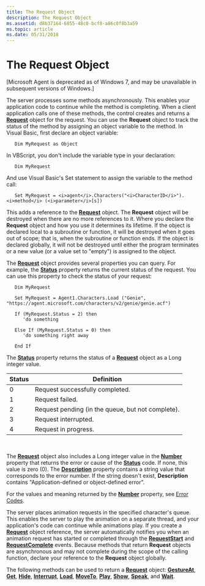 ```yaml
---
title: The Request Object
description: The Request Object
ms.assetid: d8b37164-6855-48c0-bcf8-a86c0f8b3a59
ms.topic: article
ms.date: 05/31/2018
---
```


# The Request Object

\[Microsoft Agent is deprecated as of Windows 7, and may be unavailable in subsequent versions of Windows.\]

The server processes some methods asynchronously. This enables your application code to continue while the method is completing. When a client application calls one of these methods, the control creates and returns a [**Request**](/windows/desktop/lwef/the-request-object) object for the request. You can use the **Request** object to track the status of the method by assigning an object variable to the method. In Visual Basic, first declare an object variable:


```
   Dim MyRequest as Object
```



In VBScript, you don't include the variable type in your declaration:


```
   Dim MyRequest
```



And use Visual Basic's Set statement to assign the variable to the method call:


```
   Set MyRequest = <i>agent</i>.Characters("<i>CharacterID</i>").<i>method</i> (<i>parameter</i>[s])
```



This adds a reference to the [**Request**](/windows/desktop/lwef/the-request-object) object. The **Request** object will be destroyed when there are no more references to it. Where you declare the **Request** object and how you use it determines its lifetime. If the object is declared local to a subroutine or function, it will be destroyed when it goes out of scope; that is, when the subroutine or function ends. If the object is declared globally, it will not be destroyed until either the program terminates or a new value (or a value set to "empty") is assigned to the object.

The [**Request**](/windows/desktop/lwef/the-request-object) object provides several properties you can query. For example, the [**Status**](status-property.md) property returns the current status of the request. You can use this property to check the status of your request:


```
   Dim MyRequest
   
   Set MyRequest = Agent1.Characters.Load ("Genie", "https://agent.microsoft.com/characters/v2/genie/genie.acf")

   If (MyRequest.Status = 2) then
      'do something

   Else If (MyRequest.Status = 0) then
      'do something right away

   End If
```



The [**Status**](status-property.md) property returns the status of a [**Request**](/windows/desktop/lwef/the-request-object) object as a Long integer value.



| Status | Definition                                        |
|--------|---------------------------------------------------|
| 0      | Request successfully completed.                   |
| 1      | Request failed.                                   |
| 2      | Request pending (in the queue, but not complete). |
| 3      | Request interrupted.                              |
| 4      | Request in progress.                              |



 

The [**Request**](/windows/desktop/lwef/the-request-object) object also includes a Long integer value in the [**Number**](https://www.bing.com/search?q=**Number**) property that returns the error or cause of the [**Status**](status-property.md) code. If none, this value is zero (0). The [**Description**](description-property.md) property contains a string value that corresponds to the error number. If the string doesn't exist, **Description** contains "Application-defined or object-defined error".

For the values and meaning returned by the [**Number**](https://www.bing.com/search?q=**Number**) property, see [Error Codes](microsoft-agent-error-codes.md).

The server places animation requests in the specified character's queue. This enables the server to play the animation on a separate thread, and your application's code can continue while animations play. If you create a [**Request**](/windows/desktop/lwef/the-request-object) object reference, the server automatically notifies you when an animation request has started or completed through the [**RequestStart**](https://www.bing.com/search?q=**RequestStart**) and [**RequestComplete**](https://www.bing.com/search?q=**RequestComplete**) events. Because methods that return **Request** objects are asynchronous and may not complete during the scope of the calling function, declare your reference to the **Request** object globally.

The following methods can be used to return a [**Request**](/windows/desktop/lwef/the-request-object) object: [**GestureAt**](gestureat-method.md), [**Get**](get-method.md), [**Hide**](hide-method.md), [**Interrupt**](interrupt-method.md), [**Load**](load-method.md), [**MoveTo**](moveto-method.md), [**Play**](play-method.md), [**Show**](show-method.md), [**Speak**](speak-method.md), and [**Wait**](https://www.bing.com/search?q=**Wait**).

 

 